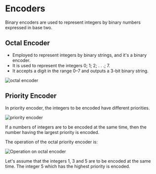 # Encoders

Binary encoders are used to represent integers by binary numbers expressed in base two.

## Octal Encoder

- Employed to represent integers by binary strings, and it's a binary encoder.
- It is used to represent the integers 0; 1; 2; . . .; 7.
- It accepts a digit in the range 0–7 and outputs a 3-bit binary string.

![octal encoder](https://imgur.com/NhW19FH.png)

## Priority Encoder

In priority encoder, the integers to be encoded have different priorities.

![priority encoder](https://imgur.com/ziPYJJ6.png)

If a numbers of integers are to be encoded at the same time, then the number having the largest priority is encoded.

The operation of the octal priority encoder is:

![Operation on octal encoder](https://imgur.com/yKPp0xG.png)

Let's assume that the integers 1, 3 and 5 are to be encoded at the same time. The integer 5 which has the highest priority is encoded.
